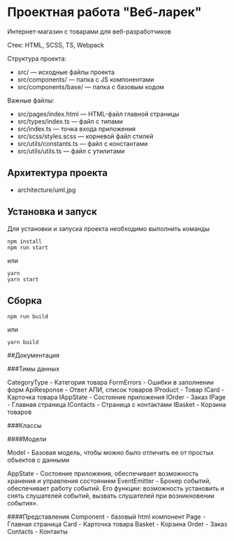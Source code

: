 # Проектная работа "Веб-ларек"

Интернет-магазин с товарами для веб-разработчиков

Стек: HTML, SCSS, TS, Webpack

Структура проекта:
- src/ — исходные файлы проекта
- src/components/ — папка с JS компонентами
- src/components/base/ — папка с базовым кодом

Важные файлы:
- src/pages/index.html — HTML-файл главной страницы
- src/types/index.ts — файл с типами
- src/index.ts — точка входа приложения
- src/scss/styles.scss — корневой файл стилей
- src/utils/constants.ts — файл с константами
- src/utils/utils.ts — файл с утилитами

## Архитектура проекта
- architecture/uml.jpg

## Установка и запуск
Для установки и запуска проекта необходимо выполнить команды

```
npm install
npm run start
```

или

```
yarn
yarn start
```
## Сборка

```
npm run build
```

или

```
yarn build
```




##Документация

###Тимы данных

CategoryType - Категория товара
FormErrors   - Ошибки в заполнении форм
ApiResponse  - Ответ АПИ, список товаров
IProduct     - Товар
ICard        - Карточка товара
IAppState    - Состояние приложения
IOrder       - Заказ
IPage        - Главная страница
IContacts    - Страница с контактами
IBasket      - Корзина товаров

###Классы

####Модели

Model        - Базовая модель, чтобы можно было отличить ее от простых объектов с данными

AppState     - Состояние приложения, обеспечивает возможность хранения и управления состоянием
EventEmitter - Брокер событий, обеспечивает работу событий. Его функции: возможность установить и снять слушателей событий, вызвать слушателей при возникновении события».

####Представления
Component - базовый html компонент
Page      - Главная страница
Card      - Карточка товара
Basket    - Корзина
Order     - Заказ
Contacts  - Контакты